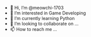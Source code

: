 - 👋 Hi, I’m @meowchi-1703
- 👀 I’m interested in Game Developing
- 🌱 I’m currently learning Python
- 💞️ I’m looking to collaborate on ...
- 📫 How to reach me ...

<!---
meowchi-1703/meowchi-1703 is a ✨ special ✨ repository because its `README.md` (this file) appears on your GitHub profile.
You can click the Preview link to take a look at your changes.
--->
